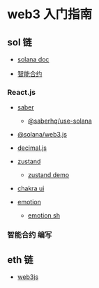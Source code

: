 # web3 入门指南

## sol 链

- [solana doc](https://docs.solana.com/terminology)

- [智能合约](https://solidity-cn.readthedocs.io/zh/develop/introduction-to-smart-contracts.html#simple-smart-contract)



### React.js

- [saber](https://saber.so/)
  - [@saberhq/use-solana]()


- [@solana/web3.js](https://github.com/solana-labs/solana-web3.js)

- [decimal.js]()


- [zustand](https://github.com/pmndrs/zustand)
  - [zustand demo](https://zustand-demo.pmnd.rs/)
- [chakra ui](https://chakra-ui.com/)
- [emotion](https://github.com/emotion-js/emotion)
  - [emotion sh](https://emotion.sh/)

### 智能合约 编写


## eth 链


- [web3js](https://web3js.readthedocs.io/en/v1.3.4/getting-started.html)